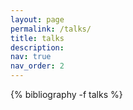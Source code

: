 ```yaml
---
layout: page
permalink: /talks/
title: talks
description:
nav: true
nav_order: 2
---
```


<div class="publications">

{% bibliography -f talks %}

</div>
